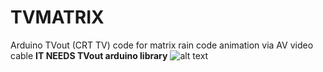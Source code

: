# TVMATRIX
Arduino TVout (CRT TV) code for matrix rain code animation via AV video cable
**IT NEEDS TVout arduino library**
![alt text](https://raw.githubusercontent.com/v1ewport/TVMATRIX/main/capture.png)
